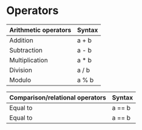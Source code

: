 # Operators

| Arithmetic operators  | Syntax          |
| :------------         | :----           |
| Addition              | a + b           |
| Subtraction           | a - b           |
| Multiplication        | a * b           |
| Division              | a / b           |
| Modulo                | a % b           |

| Comparison/relational operators   | Syntax          |
| :------------                     | :----           |
| Equal to                          | a == b          |
| Equal to                          | a == b          |
